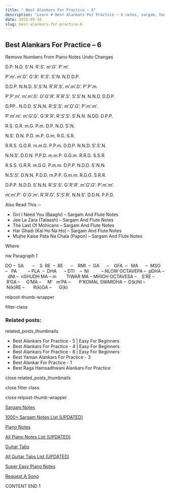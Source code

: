 ```yaml
---
title: " Best Alankars For Practice – 6"
description: "Learn # Best Alankars For Practice – 6 notes, sargam, harmonium notations and flute notes. Easy step-by-step tutorial for beginners."
date: 2025-05-19
slug: best-alankars-for-practice-6
---
```


## Best Alankars For Practice – 6

Remove Numbers From Piano Notes
Undo Changes

D.P. N.D. S’.N. R’.S’. m’.G’. P’.m’.

P’.m’. m’.G’. G’.R’. R’.S’. S’.N. N.D D.P.

D.D.P. N.N.D. S’.S’.N. R’.R’.S’. m’.m’.G’. P’.P’.m.

P’.P’.m’. m’.m’.G’. G’.G’.R’. R’.R’.S’. S’.S’.N. N.N.D. D.D.P.

D.PP.. N.D.D. S’.N.N. R’.S’.S’. m’.G’.G’. P’.m’.m’.

P’.m’.m’. m’.G’.G’. G’.R’.R’. R’.S’.S’. S’.N.N. N.DD. D.P.P.

R.S. G.R. m.G. P.m. D.P. N.D. S’.N.

N.S’. D.N. P.D. m.P. G.m. R.G. S.R.

R.R.S. G.G.R. m.m.G. P.P.m. D.D.P. N.N.D. S’.S’.N.

N.N.S’. D.D.N. P.P.D. m.m.P. G.G.m. R.R.G. S.S.R.

R.S.S. G.R.R. m.G.G. P.m.m. D.P.P. N.D.D. S’.N.N.

N.S’.S’. D.N.N. P.D.D. m.P.P. G.m.m. R.G.G. S.R.R.

D.P.P. N.D.D. S’.N.N. R’.S’.S’. G’.R’.R’. m’.G’.G’. P’.m’.m’.

m’.m’.P’. G’.G’.m’. R’.R’.G’. S’.S’.R’. N.N.S’. D.D.N. P.P.D.

Also Read This :-

- Girl I Need You (Baaghi) – Sargam And Flute Notes
- Jee Le Zara (Talaash) – Sargam And Flute Notes
- The Last Of Mohicans – Sargam And Flute Notes
- Har Ghadi (Kal Ho Na Ho) – Sargam And Flute Notes
- Mujhe Kaise Pata Na Chala (Papon) – Sargam And Flute Notes

Where

nw Paragraph 1

DO –  SA       –    S  RE  –  RE      –    RMI  –  GA      –    GFA  –   MA      –  MSO  –   PA         – PLA  –  DHA      – DTI    –  NI          – NLOW OCTAVEPA –  pDHA –  dNI –  nSHUDH MA – m        TIWAR MA – MHIGH OCTAVESA –    S’RE –     R’GA –     G’MA –     M’   m’PA –       P’KOMAL SWARDHA –  D(k)NI –       N(k)RE –       R(k)GA –      G(k)

relpost-thumb-wrapper

filter-class

### Related posts:

related_posts_thumbnails

- Best Alankars For Practice - 5 | Easy For Beginners
- Best Alankars For Practice - 4 | Easy For Beginners
- Best Alankars For Practice - 8 | Easy For Beginners
- Best Yaman Alankars For Practice - 3
- Best Alankar For Practice - 1
- Best Raga Hamsadhwani Alankars For Practice

close related_posts_thumbnails

close filter class

close relpost-thumb-wrapper

[Sargam Notes](/sargam-notes.html)

[1000+ Sargam Notes List (UPDATED)](/all-songs-list-sargam-notes.html)

[Piano Notes](/piano-notes.html)

[All Piano Notes List (UPDATED)](/all-songs-list-piano-notes.html)

[Guitar Tabs](/guitar-tabs.html)

[All Guitar Tabs List (UPDATED)](/all-songs-list-guitar-tabs.html)

[Super Easy Piano Notes](https://studywall.in/)

[Request A Song](/request-a-song.html)

CONTENT END 1
